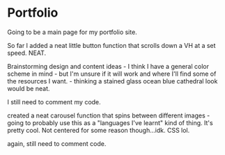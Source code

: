 # Portfolio
Going to be a main page for my portfolio site.


So far I added a neat little button function that scrolls down a VH at a set speed. NEAT. 

Brainstorming design and content ideas - I think I have a general color scheme in mind - but I'm unsure if it will work and where I'll find some of the resources I want. - thinking a stained glass ocean blue cathedral look would be neat. 

I still need to comment my code. 


created a neat carousel function that spins between different images - going to probably use this as a "languages I've learnt" kind of thing. It's pretty cool. Not centered for some reason though...idk. CSS lol.

again, still need to comment code.
